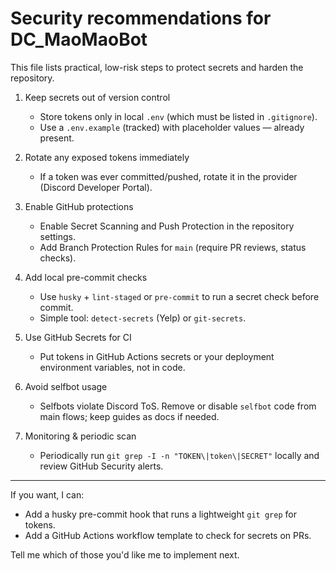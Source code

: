 # Security recommendations for DC_MaoMaoBot

This file lists practical, low-risk steps to protect secrets and harden the repository.

1. Keep secrets out of version control
   - Store tokens only in local `.env` (which must be listed in `.gitignore`).
   - Use a `.env.example` (tracked) with placeholder values — already present.

2. Rotate any exposed tokens immediately
   - If a token was ever committed/pushed, rotate it in the provider (Discord Developer Portal).

3. Enable GitHub protections
   - Enable Secret Scanning and Push Protection in the repository settings.
   - Add Branch Protection Rules for `main` (require PR reviews, status checks).

4. Add local pre-commit checks
   - Use `husky` + `lint-staged` or `pre-commit` to run a secret check before commit.
   - Simple tool: `detect-secrets` (Yelp) or `git-secrets`.

5. Use GitHub Secrets for CI
   - Put tokens in GitHub Actions secrets or your deployment environment variables, not in code.

6. Avoid selfbot usage
   - Selfbots violate Discord ToS. Remove or disable `selfbot` code from main flows; keep guides as docs if needed.

7. Monitoring & periodic scan
   - Periodically run `git grep -I -n "TOKEN\|token\|SECRET"` locally and review GitHub Security alerts.

---

If you want, I can:
- Add a husky pre-commit hook that runs a lightweight `git grep` for tokens.
- Add a GitHub Actions workflow template to check for secrets on PRs.

Tell me which of those you'd like me to implement next.
